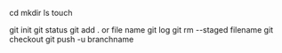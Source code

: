 cd
mkdir
ls
touch


git init
git status
git add . or file name
git log git rm --staged filename
git checkout
git push -u branchname



